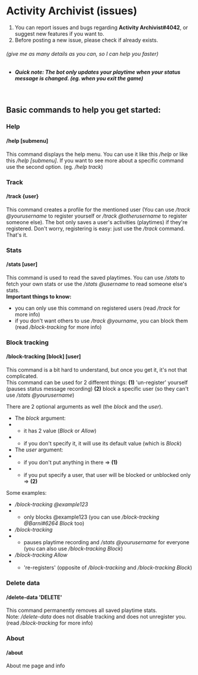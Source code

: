 # Activity Archivist (issues)
1. You can report issues and bugs regarding **Activity Archivist#4042**, or suggest new features if you want to.<br/>
2. Before posting a new issue, please check if already exists.
###### (give me as many details as you can, so I can help you faster)

- ***Quick note: The bot only updates your playtime when your status message is changed. (eg. when you exit the game)***
<br/><br/><br/>

## Basic commands to help you get started:

### Help
#### /help [submenu]
This command displays the help menu. You can use it like this */help* or like this */help [submenu]*. If you want to see more about a specific command use the second option. (eg. */help track*)

### Track
#### /track {user}
This command creates a profile for the mentioned user (You can use */track @yourusername* to register yourself or */track @otherusername* to register someone else).
The bot only saves a user's activities (playtimes) if they're registered. Don't worry, registering is easy: just use the */track* command. That's it.

### Stats
#### /stats [user]
This command is used to read the saved playtimes. You can use */stats* to fetch your own stats or use the */stats @username* to read someone else's stats.<br/>
**Important things to know:**
- you can only use this command on registered users (read */track* for more info)
- if you don't want others to use */track @yourname*, you can block them (read */block-tracking* for more info)

### Block tracking
#### /block-tracking [block] [user]
This command is a bit hard to understand, but once you get it, it's not that complicated.<br/>
This command can be used for 2 different things:
**(1)** 'un-register' yourself (pauses status message recording)
**(2)** block a specific user (so they can't use */stats @yourusername*)

There are 2 optional arguments as well (the *block* and the *user*).
- The *block* argument:
- - it has 2 value (*Block* or *Allow*)
- - if you don't specify it, it will use its default value (which is *Block*)
- The *user* argument:
- - if you don't put anything in there => **(1)**
- - if you put specify a user, that user will be blocked or unblocked only => **(2)**

Some examples:
- */block-tracking @example123*
- - only blocks @example123 (you can use */block-tracking @Barni#6264 Block* too)
- */block-tracking*
- - pauses playtime recording and */stats @yourusername* for everyone (you can also use */block-tracking Block*)
- */block-tracking Allow*
- - 're-registers' (opposite of */block-tracking* and */block-tracking Block*)

### Delete data
#### /delete-data 'DELETE'
This command permanently removes all saved playtime stats.<br/>
Note: */delete-data* does not disable tracking and does not unregister you. (read */block-tracking* for more info)

### About
#### /about
About me page and info
